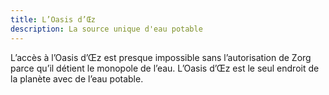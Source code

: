 ```yaml
---
title: L’Oasis d’Œz
description: La source unique d'eau potable
---
```


L’accès à l’Oasis d’Œz est presque impossible sans l’autorisation de Zorg parce qu’il détient le monopole de l’eau. L’Oasis d’Œz est le seul endroit de la planète avec de l’eau potable. 
